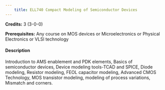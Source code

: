 ```yaml
---
    title: ELL740 Compact Modeling of Semiconductor Devices
---
```

**Credits:** 3 (3-0-0)



**Prerequisites:** Any course on MOS devices or Microelectronics or Physical Electronics or VLSI technology

#### Description 
Introduction to AMS enablement and PDK elements, Basics of semiconductor devices, Device modeling tools-TCAD and SPICE, Diode modeling, Resistor modeling, FEOL capacitor modeling, Advanced CMOS Technology, MOS transistor modeling, modeling of process variations, Mismatch and corners.
